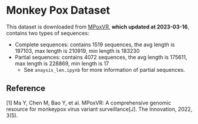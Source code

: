 # Monkey Pox Dataset

This dataset is downloaded from [MPoxVR](https://ngdc.cncb.ac.cn/gwh/poxvirus/), **which updated at 2023-03-16**, contains two types of sequences:
- Complete sequences: contains 1519 sequences, the avg length is 197103, max length is 210919, min length is 183230
- Partial sequences: contains 4072 sequences, the avg length is 175611, max length is 228869, min length is 17
  - See `anaysis_len.ipynb` for more information of partial sequences.

## Reference
\[1\] Ma Y, Chen M, Bao Y, et al. MPoxVR: A comprehensive genomic resource for monkeypox virus variant surveillance[J]. The Innovation, 2022, 3(5).
